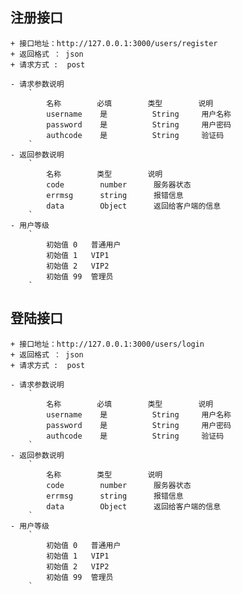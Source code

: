 ## 注册接口 
    + 接口地址：http://127.0.0.1:3000/users/register
    + 返回格式 ： json
    + 请求方式 :  post

    - 请求参数说明
        `
            名称        必填        类型        说明
            username    是          String     用户名称
            password    是          String     用户密码
            authcode    是          String     验证码
        `
    - 返回参数说明
        `
            名称        类型        说明
            code        number      服务器状态
            errmsg      string      报错信息
            data        Object      返回给客户端的信息 
        `
    - 用户等级
        `
            初始值 0   普通用户
            初始值 1   VIP1
            初始值 2   VIP2
            初始值 99  管理员
        `

## 登陆接口 
    + 接口地址：http://127.0.0.1:3000/users/login
    + 返回格式 ： json
    + 请求方式 :  post

    - 请求参数说明
        `
            名称        必填        类型        说明
            username    是          String     用户名称
            password    是          String     用户密码
            authcode    是          String     验证码
        `
    - 返回参数说明
        `
            名称        类型        说明
            code        number      服务器状态
            errmsg      string      报错信息
            data        Object      返回给客户端的信息 
        `
    - 用户等级
        `
            初始值 0   普通用户
            初始值 1   VIP1
            初始值 2   VIP2
            初始值 99  管理员
        `